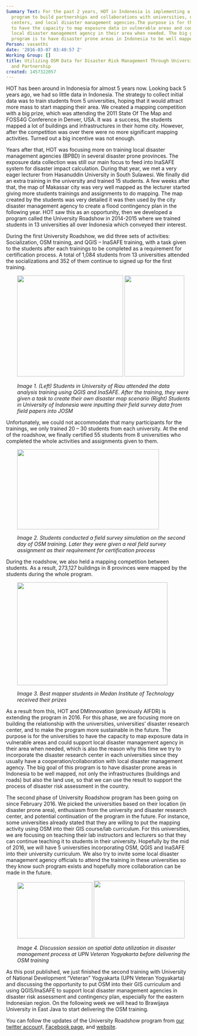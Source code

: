 ```yaml
---
Summary Text: For the past 2 years, HOT in Indonesia is implementing a university
  program to build partnerships and collaborations with universities, disaster research
  centers, and local disaster management agencies.The purpose is for the universities
  to have the capacity to map exposure data in vulnerable areas and could support
  local disaster management agency in their area when needed. The big goal of this
  program is to have disaster prone areas in Indonesia to be well mapped.
Person: vasanthi
date: '2016-03-07 03:40:57 Z'
Working Group: []
title: Utilizing OSM Data for Disaster Risk Management Through University Engagement
  and Partnership
created: 1457322057
---
```

<p>HOT has been around in Indonesia for almost 5 years now. Looking back 5 years ago, we had so little data in Indonesia. The strategy to collect initial data was to train students from 5 universities, hoping that it would attract more mass to start mapping their area. We created a mapping competition with a big prize, which was attending the 2011 State Of The Map and FOSS4G Conference in Denver, USA. It was &nbsp;a success, the students mapped a lot of buildings and infrastructures in their home city. However, after the competition was over there were no more significant mapping activities. Turned out a big incentive was not enough.</p><p>Years after that, HOT was focusing more on training local disaster management agencies (BPBD) in several disaster prone provinces. The exposure data collection was still our main focus to feed into InaSAFE system for disaster impact calculation. During that year, we met a very eager lecturer from Hasanuddin University in South Sulawesi. We finally did an extra training in the university and trained 15 students. A few weeks after that, the map of Makassar city was very well mapped as the lecturer started giving more students trainings and assignments to do mapping. The map created by the students was very detailed it was then used by the city disaster management agency to create a flood contingency plan in the following year. HOT saw this as an opportunity, then we developed a program called the University Roadshow in 2014-2015 where we trained students in 13 universities all over Indonesia which conveyed their interest.</p><p>During the first University Roadshow, we did three sets of activities: Socialization, OSM training, and QGIS – InaSAFE training, with a task given to the students after each trainings to be completed as a requirement for certification process. A total of 1,084 students from 13 universities attended the socializations and 352 of them continue to signed up for the first training.</p><p style="padding-left: 30px;"><img style="color: #000000; font-family: Arial; font-size: 14.6667px; white-space: pre-wrap; border-style: none; border-width: initial; transform: rotate(0rad); background-color: transparent;" src="https://lh5.googleusercontent.com/u82CCXqHmGr2FHbuWri4r9G2cFNuuF3PwKjvnY8fNVldB_EW3GRJ_P5mo-Kek49rJ9lL1ouklcAd5wdzql3MwuQ_RhaBf62Y5K8v-oRPy6VNkebsXIojxsEnozznjXXlyOZx18LV" alt="" width="289" height="275">&nbsp;<img style="color: #000000; font-family: Arial; font-size: 14.6667px; white-space: pre-wrap; border-style: none; border-width: initial; transform: rotate(0rad); background-color: transparent;" src="https://lh4.googleusercontent.com/29LWgs023wZvbIynNFBU2UPbfKH7ZYcVyTMwGVOMzS_pxEq2-hFGxM06u2S77AJKNYn3l_GpcCLbTSHNF0gy7LvpdA-EqZeAwr3IL7eMXsrBhQFNBWf05b5ZoPjhh-WOw_em6I2B" alt="" width="163" height="275"></p><p style="padding-left: 30px;"><em>Image 1. (Left) Students in University of Riau attended the data analysis training using QGIS and InaSAFE. After the training, they were given a task to create their own disaster map scenario&nbsp;(Right) Students in University of Indonesia were inputting their field survey data from field papers into JOSM</em></p><p>Unfortunately, we could not accommodate that many participants for the trainings, we only trained 20 – 30 students from each university. At the end of the roadshow, we finally certified 55 students from 8 universities who completed the whole activities and assignments given to them.</p><p style="padding-left: 30px;"><span id="docs-internal-guid-2bc89b97-4f1d-f3b6-b10f-6e93b3a5e004"><span style="font-size: 14.6667px; font-family: Arial; color: #000000; vertical-align: baseline; white-space: pre-wrap; background-color: transparent;"><img style="border-style: none; border-width: initial; transform: rotate(0rad);" src="https://lh6.googleusercontent.com/RPqkP8DiKOL3fw2dwMsg8b4f05tit5MeQSKCGIrZ0qbsdnL8_mNQhmuDEBuOBxyCInp8BLxxtwOcrO2MhbZ1W1L2jCdpQMuv1o31FZPro6DVbs5jxx2wzNzPxp4iLqB_LJWwhpPy" alt="" width="387" height="218"></span></span></p><p style="padding-left: 30px;"><em>Image 2. Students conducted a field survey simulation on the second day of OSM training.&nbsp;</em><em>Later they were given a real field survey assignment as their requirement for certification process</em></p><p>During the roadshow, we also held a mapping competition between students. As a result, 273,127 buildings in 8 provinces were mapped by the students during the whole program.</p><p style="padding-left: 30px;"><span id="docs-internal-guid-2bc89b97-4f1e-60e6-ca43-a1fe88752da6"><span style="font-size: 14.6667px; font-family: Arial; color: #000000; vertical-align: baseline; white-space: pre-wrap; background-color: transparent;"><img style="border-style: none; border-width: initial; transform: rotate(0rad);" src="https://lh4.googleusercontent.com/fovBjSG3qYbUYNEBOUN2qSmrBk6WZERsfV9jMlOcYBvBL3RTbHjNVqMVbgfgcsVxxYZfv7j_3p1DsdDp5yyD2r6vNNc3Ply1qZKkTtuNR17MR_GFcveaPBLWqCUny2JxwfH_tUd2" alt="" width="410" height="280"></span></span></p><p style="padding-left: 30px;"><em>Image 3. Best mapper students in Medan Institute of Technology received their prizes</em></p><p>As a result from this, HOT and DMInnovation (previously AIFDR) is extending the program in 2016. For this phase, we are focusing more on building the relationship with the universities, universities’ disaster research center, and to make the program more sustainable in the future. The purpose is for the universities to have the capacity to map exposure data in vulnerable areas and could support local disaster management agency in their area when needed, which is also the reason why this time we try to incorporate the disaster research center in each universities since they usually have a cooperation/collaboration with local disaster management agency. The big goal of this program is to have disaster prone areas in Indonesia to be well mapped, not only the infrastructures (buildings and roads) but also the land use, so that we can use the result to support the process of disaster risk assessment in the country.</p><p>The second phase of University Roadshow program has been going on since February 2016. We picked the universities based on their location (in disaster prone area), enthusiasm from the university and disaster research center, and potential continuation of the program in the future. For instance, some universities already stated that they are willing to put the mapping activity using OSM into their GIS course/lab curriculum. For this universities, we are focusing on teaching their lab instructors and lecturers so that they can continue teaching it to students in their university. Hopefully by the mid of 2016, we will have 5 universities incorporating OSM, QGIS and InaSAFE into their university curriculum. We also try to invite some local disaster management agency officials to attend the training in these universities so they know such program exists and hopefully more collaboration can be made in the future.</p><p style="padding-left: 30px;"><span id="docs-internal-guid-2bc89b97-4f1e-c93a-b3e7-e5e358b09f43"><span style="font-size: 14.6667px; font-family: Arial; color: #000000; vertical-align: baseline; white-space: pre-wrap; background-color: transparent;"><img style="border-style: none; border-width: initial; transform: rotate(0rad);" src="https://lh6.googleusercontent.com/wuwIXWtS5TaV3qGi5cZGrv3IVws5aUXELr43PrXNZ8-juBEz7FrnCaKLlLVh83dkcPzwV4176wYeS9gfZejvfwrlj01YjuOXzWorzZF8D8_8ZUGSW88QNG14mPPMX1p2F-JgdD58" alt="" width="205" height="153"> </span></span><img style="color: #000000; font-family: Arial; font-size: 14.6667px; white-space: pre-wrap; border-style: none; border-width: initial; transform: rotate(0rad); background-color: transparent;" src="https://lh3.googleusercontent.com/7VKUBe_bXrH-ZRg1DhGau4s_ehTAloRdT-1jps6WuUGrFO_RXunhFgrVhIE8L_aEVBHU74HITAuUOwpaiGvvttat_IyvQlgvWnQGfiBADLm570tUD11lSMnOHsCMXKQBf3SREeLY" alt="" width="248" height="157"></p><p style="padding-left: 30px;"><em>Image 4. Discussion session on spatial data utilization in disaster management process at UPN Veteran Yogyakarta before delivering the OSM training</em></p><p>As this post published, we just finished the second training with University of National Development “Veteran” Yogyakarta (UPN Veteran Yogyakarta) and discussing the opportunity to put OSM into their GIS curriculum and using QGIS/InaSAFE to support local disaster management agencies in disaster risk assessment and contingency plan, especially for the eastern Indonesian region. On the following week we will head to Brawijaya University in East Java to start delivering the OSM training.</p><p>You can follow the updates of the University Roadshow program from <a href="https://twitter.com/hotosm_id" target="_blank">our twitter accoun</a>t, <a href="https://www.facebook.com/hotosm.id/" target="_blank">Facebook page</a>, and <a href="https://twitter.com/hotosm_id" target="_blank">website</a>.</p>
